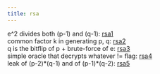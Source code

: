 ```yaml
---
title: rsa
---
```

e^2 divides both (p-1) and (q-1): [rsa1](rsa1)  
common factor k in generating p, q: [rsa2](rsa2)  
q is the bitflip of p + brute-force of e: [rsa3](rsa3)  
simple oracle that decrypts whatever != flag: [rsa4](rsa4)  
leak of (p-2)\*(q-1) and of (p-1)\*(q-2): [rsa5](rsa5)